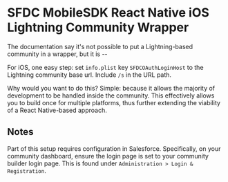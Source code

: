 # SFDC MobileSDK React Native iOS Lightning Community Wrapper
The documentation say it's not possible to put a Lightning-based community in a wrapper, but it is --

For iOS, one easy step: set `info.plist` key `SFDCOAuthLoginHost` to the Lightning community base url. Include `/s` in the URL path.

Why would you want to do this? Simple: because it allows the majority of development to be handled inside the community. This effectively allows you to build once for multiple platforms, thus further extending the viability of a React Native-based approach.

## Notes
Part of this setup requires configuration in Salesforce. Specifically, on your community dashboard, ensure the login page is set to your community builder login page. This is found under `Administration > Login & Registration`.